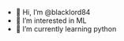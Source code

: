 - 👋 Hi, I’m @blacklord84
- 👀 I’m interested in ML
- 🌱 I’m currently learning python
<!---
blacklord84/blacklord84 is a ✨ special ✨ repository because its `README.md` (this file) appears on your GitHub profile.
You can click the Preview link to take a look at your changes.
--->
